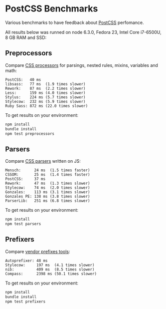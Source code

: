 # PostCSS Benchmarks

Various benchmarks to have feedback about [PostCSS] perfomance.

All results below was runned on node 6.3.0, Fedora 23, Intel Core i7-6500U,
8 GB RAM and SSD:

[PostCSS]: https://github.com/postcss/postcss

## Preprocessors

Compare [CSS processors] for parsings, nested rules, mixins, variables and math:

```
PostCSS:   40 ms
libsass:   77 ms  (1.9 times slower)
Rework:    87 ms  (2.2 times slower)
Less:      159 ms (4.0 times slower)
Stylus:    224 ms (5.7 times slower)
Stylecow:  232 ms (5.9 times slower)
Ruby Sass: 872 ms (22.0 times slower)
```

To get results on your environment:

```sh
npm install
bundle install
npm test preprocessors
```

[CSS processors]: https://github.com/postcss/benchmark/blob/master/preprocessors.js

## Parsers

Compare [CSS parsers] written on JS:

```
Mensch:      24 ms  (1.5 times faster)
CSSOM:       25 ms  (1.4 times faster)
PostCSS:     37 ms
Rework:      47 ms  (1.3 times slower)
Stylecow:    74 ms  (2.0 times slower)
Gonzales:    113 ms (3.1 times slower)
Gonzales PE: 138 ms (3.8 times slower)
ParserLib:   251 ms (6.8 times slower)
```

To get results on your environment:

```sh
npm install
npm test parsers
```

[CSS parsers]: https://github.com/postcss/benchmark/blob/master/parsers.js

## Prefixers

Compare [vendor prefixes tools]:

```
Autoprefixer: 48 ms
Stylecow:     197 ms  (4.1 times slower)
nib:          409 ms  (8.5 times slower)
Compass:      2398 ms (50.1 times slower)
```

To get results on your environment:

```sh
npm install
bundle install
npm test prefixers
```

[vendor prefixes tools]: https://github.com/postcss/benchmark/blob/master/prefixers.js
